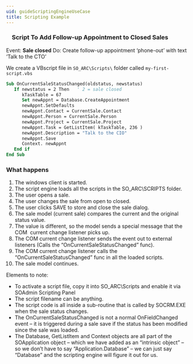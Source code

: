 ```yaml
---
uid: guideScriptingEngineUseCase
title: Scripting Example
---
```


###     Script To Add Follow-up Appointment to Closed Sales

Event: **Sale closed**
Do: Create follow-up appointment ‘phone-out’ with text ‘Talk to the CTO’

We create a VBscript file in `SO_ARC\Scripts\` folder called `my-first-script.vbs`

```vb
Sub OnCurrentSaleStatusChanged(oldstatus, newstatus)
   If newstatus = 2 Then   ' 2 = sale closed
      kTaskTable = 67
      Set newAppnt = Database.CreateAppointment
      newAppnt.SetDefaults
      newAppnt.Contact = CurrentSale.Contact
      newAppnt.Person = CurrentSale.Person
      newAppnt.Project = CurrentSale.Project
      newAppnt.Task = GetListItem( kTaskTable, 236 )
      newAppnt.Description = "Talk to the CIO"
      newAppnt.Save
      Context. newAppnt
   End if
End Sub
```

### What happens

1. The windows client is started.
2.  The script engine loads all the scripts in the SO\_ARC\\SCRIPTS folder.
3. The user opens a sale.
4. The user changes the sale from open to closed.
5. The user clicks SAVE to store and close the sale dialog.
6. The sale model (current sale) compares the current and the original status value.
7. The value is different, so the model sends a special message that the COM  current change listener picks up.
8. The COM current change listener sends the event out to external listeners (Calls the “OnCurrentSaleStatusChanged” func).
9. The COM current change listener calls the “OnCurrentSaleStatusChanged” func in all the loaded scripts.
8. The sale model continues.



Elements to note:
* To activate a script file, copy it into SO\_ARC\\Scripts and enable it via SOAdmin Scripting Panel
* The script filename can be anything.
* The script code is all inside a sub-routine that is called by SOCRM.EXE when the sale status changes.
* The OnCurrentSaleStatusChanged is not a normal OnFieldChanged event – it is triggered during a sale save if the status has been modified since the sale was loaded.
* The Database, GetListItem and Context objects are all part of the SOApplication object – which we have added as an “intrinsic object” – so we don’t have to say “Application.Database” – we can just say “Database” and the scripting engine will figure it out for us.
